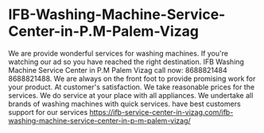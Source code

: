 # IFB-Washing-Machine-Service-Center-in-P.M-Palem-Vizag
 We are provide wonderful services for washing machines. If you're watching our ad so you have reached the right destination. IFB Washing Machine Service Center in P.M Palem Vizag call now: 8688821484 8688821488. We are always on the front foot to provide promising work for your product. At customer's satisfaction. We take reasonable prices for the services. We do service at your place with all appliances. We undertake all brands of washing machines with quick services. have best customers support for our services https://ifb-service-center-in-vizag.com/ifb-washing-machine-service-center-in-p-m-palem-vizag/
